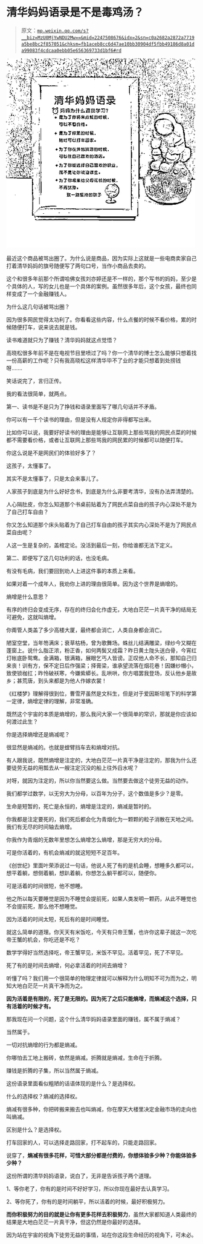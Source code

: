 # 清华妈妈语录是不是毒鸡汤？

> 原文：[`mp.weixin.qq.com/s?__biz=MzU0MjYwNDU2Mw==&mid=2247508676&idx=2&sn=c0a2682a2872a7719a5be8bc2f857051&chksm=fb1aceb8cc6d47ae10bb30904df5fbb49186d8a01da99083f4cdcaa0ebb05e656369733d1bf6#rd`](http://mp.weixin.qq.com/s?__biz=MzU0MjYwNDU2Mw==&mid=2247508676&idx=2&sn=c0a2682a2872a7719a5be8bc2f857051&chksm=fb1aceb8cc6d47ae10bb30904df5fbb49186d8a01da99083f4cdcaa0ebb05e656369733d1bf6#rd)

![](img/7b4ad575a1d5b5b146fb43091ed60d32.png)

最近这个商品被骂出圈了。为什么说是商品，因为实际上这就是一些电商卖家自己打着清华妈妈的旗号随便写了两句口号，当作小商品去卖的。

这个和很多年前那个所谓哈佛女孩刘亦婷还是不一样的，那个写书的妈妈，至少是个具体的人，写的女儿也是一个具体的案例。虽然很多年后，这个女孩，最终也同样变成了一个金融赚钱人。 

为什么这几句话被骂出圈？ 

因为很多网民觉得太功利了。你看看这些内容，什么点餐的时候不看价格，累的时候随便打车，说来说去就是钱。

读书难道就只为了赚钱？清华妈妈就这点觉悟？ 

高晓松很多年前不是在电视节目里喷过了吗？你一个清华的博士怎么能够只想着找一份高薪的工作呢？只有我高晓松这样清华毕不了业的才能只想着到处捞钱呀.......

笑话说完了，言归正传。

我的看法很简单，就两点。

第一、读书是不是只为了挣钱和语录里面写了哪几句话并不矛盾。

你可以有一千个读书的理由，但是没有人规定你非得都写出来。 

比如你可以说，我要好好读书的理由是能够让互联网上那些骂我的网民点菜的时候都不需要看价格，或者让互联网上那些骂我的网民累的时候都可以随便打车。 

你这么说是不是网民们的体验好多了？ 

这孩子，太懂事了。

其实不是太懂事了，只是太会来事儿了。 

人家孩子到底是为什么好好念书，到底是为什么非要考清华，没有办法弄清楚的。 

人心隔肚皮，你怎么知道那个书桌前贴着为了网民点菜自由的孩子内心深处不是为了自己打车自由？

你又怎么知道那个床头贴着为了自己打车自由的孩子其实内心深处不是为了网民点菜自由呢？

人这一生是复杂的，盖棺定论。没活到最后一刻，你给谁都无法下定义。 

第二、即便写了这几句功利的话，也没毛病。

有没有毛病，我们要回到劝人上进这件事的本质上来看。 

如果对着一个成年人，我劝你上进的理由很简单。因为这个世界是熵增的。

熵增是什么意思？ 

有序的终归会变成无序，存在的终归会化作虚无，大地白茫茫一片真干净的结局无可避免，这就叫熵增。 

你甭管人类盖了多少高楼大厦，最终都会消亡，人类自身都会消亡。 

陋室空堂，当年笏满床；衰草枯杨，曾为歌舞场。蛛丝儿结满雕梁，绿纱今又糊在蓬窗上。说什么脂正浓，粉正香，如何两鬓又成霜？昨日黄土陇头送白骨，今宵红灯帐底卧鸳鸯。金满箱，银满箱，展眼乞丐人皆谤。正叹他人命不长，那知自己归来丧！训有方，保不定日后作强梁；择膏梁，谁承望流落在烟花巷！因嫌纱帽小，致使锁枷扛；昨怜破袄寒，今嫌紫蟒长。乱哄哄，你方唱罢我登场，反认他乡是故乡；甚荒唐，到头来都是为他人作嫁衣裳！

《红楼梦》理解得很到位，曹雪芹虽然是文科生，但是对于爱因斯坦笔下的科学第一定律，熵增定律的理解，非常准确。 

既然这个宇宙的本质是熵增的，那么我问大家一个很简单的常识，那就是你应该如何渡过此生？ 

你是选择熵增还是熵减呢？ 

很显然是熵减的。也就是螳臂挡车去和熵增对抗。 

有人跟我说，既然熵增是注定的，大地白茫茫一片真干净是注定的，那我为什么还要徒劳无益的用瓢去从一艘注定沉没的船上往外舀水呢？

对呀，就因为注定的，所以你当然要这么做。当然要去做这个徒劳无益的动作。 

我们都学过数学，以无穷大为分母，以百年为分子，这个数值是多少？是零。 

生命是短暂的，死亡是永恒的，熵增是注定的，熵减是暂时的。

你我都是注定要死的，我们死后都会化为青烟化为一颗颗的粒子消散在天地之间。我们有无尽的时间轴去熵增。

你我作为青烟的无数年里想怎么熵增怎么熵增，那是无穷大的分母。

可是你活着的，有机会熵减的就这短短不足百年。 

《创世纪》里面叶荣添说过一句话，他说人死了有的是机会睡，想睡多久都可以，想平着躺，想侧着躺，想趴着躺，你想怎么躺平都可以，随便你。 

可是活着的时间很短，他不想睡。 

他之所以每天要睡觉是因为不睡觉会提前死，如果人类发明一颗药，从此不睡觉也不会提前死，那么他不想睡觉。 

因为活着的时间太短，死后有的是时间睡觉。

就这么简单的道理。你天天有米饭吃，今天有只帝王蟹，也许你这辈子就这一次吃帝王蟹的机会，你吃还是不吃？ 

数学学得好当然选择吃，帝王蟹罕见，米饭不罕见。活着罕见，死了不罕见。 

死了有的是时间去熵增，何必拿活着的时间去熵增？ 

听懂了吗？我们用一个很简单的物理定律就可以解释为什么明知不可为而为之，明知大地白茫茫一片真干净而为之。 

**因为活着是有限的，死了是无限的。因为死了之后只能熵增，而熵减这个选择，只有活着的时候才有。** 

那我现在问一个问题，这个什么清华妈妈语录里面的赚钱，属不属于熵减？ 

当然属于。

一切对抗熵增的行为都是熵减。 

你哪怕去工地上搬砖，依然是熵减。折腾就是熵减，生命在于折腾。

赚钱是折腾的子集，所以当然属于熵减。 

这份语录里面看似粗陋的话语体现的是什么？是选择权。 

什么的选择权？熵减的选择权。

熵减有很多种，你把砖搬来搬去也叫熵减，你在摩天大楼里决定金融市场的走向也叫熵减。

区别是什么？是选择权。 

打车回家的人，可以选择走路回家，打不起车的，只能走路回家。 

说穿了，**熵减有很多花样，可惜大部分都是付费的，你想体验多少种？你能体验多少种？** 

这份所谓的清华妈妈语录，说白了，无非是告诉孩子两个道理。 

1、等你老了，你有的是时间不好好学习，所以你现在最好去认真学习。

2、等你死了，你有的是时间躺平，所以活着的时候，最好积极努力。 

**而你积极努力的目的就是让你有更多花样去积极努力**，虽然大家都知道人类最终的结果是大地白茫茫一片真干净，但这仍然是你最好的选择。 

因为站在宇宙的视角下徒劳无益的事情，站在你这段生命经历的视角下，可未必。